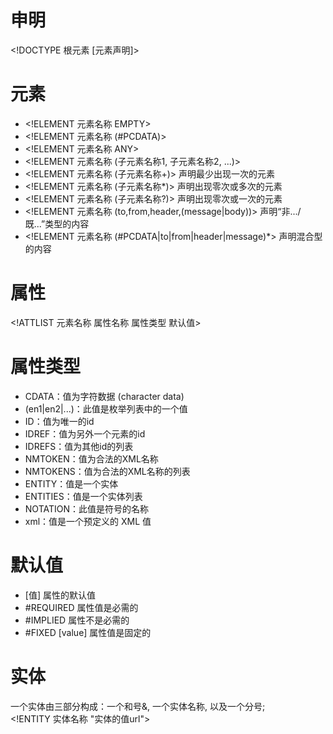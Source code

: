 # 申明

\<!DOCTYPE 根元素 [元素声明]>

# 元素

- \<!ELEMENT 元素名称 EMPTY>
- \<!ELEMENT 元素名称 (#PCDATA)>
- \<!ELEMENT 元素名称 ANY>
- \<!ELEMENT 元素名称 (子元素名称1, 子元素名称2, ...)>
- \<!ELEMENT 元素名称 (子元素名称+)> 声明最少出现一次的元素
- \<!ELEMENT 元素名称 (子元素名称*)> 声明出现零次或多次的元素
- \<!ELEMENT 元素名称 (子元素名称?)> 声明出现零次或一次的元素
- \<!ELEMENT 元素名称 (to,from,header,(message|body))> 声明“非.../既...”类型的内容
- \<!ELEMENT 元素名称 (#PCDATA|to|from|header|message)*> 声明混合型的内容

# 属性

\<!ATTLIST 元素名称 属性名称 属性类型 默认值>

# 属性类型

- CDATA：值为字符数据 (character data)
- (en1|en2|...)：此值是枚举列表中的一个值
- ID：值为唯一的id
- IDREF：值为另外一个元素的id
- IDREFS：值为其他id的列表
- NMTOKEN：值为合法的XML名称
- NMTOKENS：值为合法的XML名称的列表
- ENTITY：值是一个实体
- ENTITIES：值是一个实体列表
- NOTATION：此值是符号的名称
- xml：值是一个预定义的 XML 值

# 默认值

- [值] 属性的默认值
- #REQUIRED 属性值是必需的
- #IMPLIED 属性不是必需的
- #FIXED [value] 属性值是固定的

# 实体

一个实体由三部分构成：一个和号&, 一个实体名称, 以及一个分号;  
\<!ENTITY 实体名称 "实体的值url">
